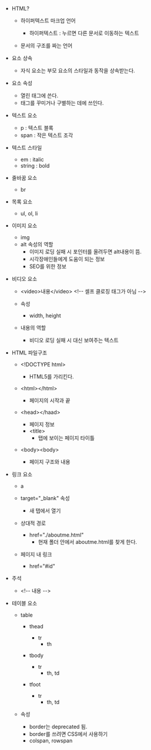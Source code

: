 - HTML?
    - 하이퍼텍스트 마크업 언어
        - 하이퍼텍스트 : 누르면 다른 문서로 이동하는 텍스트

    - 문서의 구조를 짜는 언어

- 요소 상속
    - 자식 요소는 부모 요소의 스타일과 동작을 상속받는다.

- 요소 속성
    - 열린 태그에 쓴다.
    - 태그를 꾸미거나 구별하는 데에 쓰인다.

- 텍스트 요소
    - p : 텍스트 블록
    - span : 작은 텍스트 조각

- 텍스트 스타일
    - em : italic
    - string : bold

- 줄바꿈 요소
    - br

- 목록 요소
    - ul, ol, li

- 이미지 요소
    - img
    - alt 속성의 역할
        - 이미지 로딩 실패 시 포인터를 올려두면 alt내용이 뜸.
        - 시각장애인들에게 도움이 되는 정보
        - SEO를 위한 정보

- 비디오 요소
    - &lt;video&gt;내용&lt;/video&gt; &lt;!-- 셀프 클로징 태그가 아님 --&gt;
    - 속성
        - width, height

    - 내용의 역할
        - 비디오 로딩 실패 시 대신 보여주는 텍스트

- HTML 파일구조
    - &lt;!DOCTYPE html&gt;
        - HTML5를 가리킨다.

    - &lt;html&gt;&lt;/html&gt; 
        - 페이지의 시작과 끝

    - &lt;head&gt;&lt;/haad&gt;
        - 페이지 정보
        - &lt;title&gt;
            - 탭에 보이는 페이지 타이틀

    - &lt;body&gt;&lt;body&gt;
        - 페이지 구조와 내용

- 링크 요소
    - a
    - target="_blank" 속성
        - 새 탭에서 열기

    - 상대적 경로
        - href="./aboutme.html" 
            - 현재 폴더 안에서 aboutme.html를 찾게 한다.

    - 페이지 내 링크
        - href="#id"

- 주석
    - &lt;!-- 내용 --&gt;

- 테이블 요소
    - table
        - thead
            - tr
                - th

        - tbody
            - tr
                - th, td

        - tfoot
            - tr
                - th, td

    - 속성
        - border는 deprecated 됨.
        - border를 쓰려면 CSS에서 사용하기
        - colspan, rowspan
